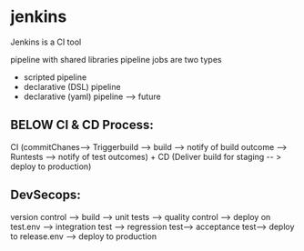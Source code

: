 # jenkins
Jenkins is a CI tool

pipeline with shared libraries
pipeline jobs are two types 

- scripted pipeline
- declarative (DSL) pipeline
- declarative (yaml) pipeline --> future

BELOW CI & CD Process:
----------------------
CI (commitChanes--> Triggerbuild --> build --> notify of build outcome --> Runtests --> notify of test outcomes) + CD (Deliver build for staging -- > deploy to production)

DevSecops:
----------
version control --> build --> unit tests --> quality control --> deploy on test.env --> integration test --> regression test--> acceptance test--> deploy to release.env --> deploy to production 
